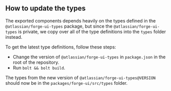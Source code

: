 ## How to update the types

The exported components depends heavily on the types defined in the
`@atlassian/forge-ui-types` package, but since the `@atlassian/forge-ui-types`
is private, we copy over all of the type definitions into the `types` folder
instead.

To get the latest type definitions, follow these steps:

- Change the version of `@atlassian/forge-ui-types` in `package.json` in the
  root of the repository.
- Run `bolt && bolt build`.

The types from the new version of `@atlassian/forge-ui-types@VERSION` should now
be in the `packages/forge-ui/src/types` folder.
